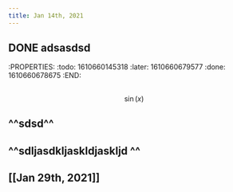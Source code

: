 ```yaml
---
title: Jan 14th, 2021
---
```


##
## DONE adsasdsd
:PROPERTIES:
:todo: 1610660145318
:later: 1610660679577
:done: 1610660678675
:END:
##
##
$$ \sin(x)$$
##
##
## ^^sdsd^^
## ^^sdljasdkljaskldjaskljd ^^
## [[Jan 29th, 2021]]
##
##
##
